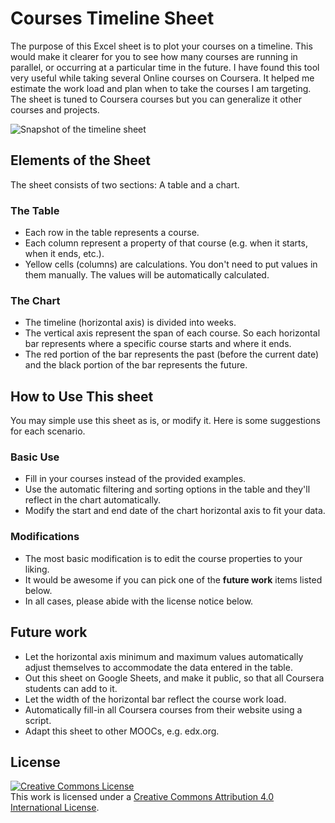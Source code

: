 
# Courses Timeline Sheet

The purpose of this Excel sheet is to plot your courses on a timeline. This would make it clearer for you to see how many courses are running in parallel, or occurring at a particular time in the future. I have found this tool very useful while taking several Online courses on Coursera. It helped me estimate the work load and plan when to take the courses I am targeting. The sheet is tuned to Coursera courses but you can generalize it other courses and projects.

![Snapshot of the timeline sheet](https://github.com/alkashef/coursestimeline/raw/master/Snapshot.png)

## Elements of the Sheet

The sheet consists of two sections: A table and a chart.

### The Table

- Each row in the table represents a course.
- Each column represent a property of that course (e.g. when it starts, when it ends, etc.).
- Yellow cells (columns) are calculations. You don't need to put values in them manually. The values will be automatically calculated.

### The Chart

- The timeline (horizontal axis) is divided into weeks. 
- The vertical axis represent the span of each course. So each horizontal bar represents where a specific course starts and where it ends.
- The red portion of the bar represents the past (before the current date) and the black portion of the bar represents the future.

## How to Use This sheet

You may simple use this sheet as is, or modify it. Here is some suggestions for each scenario. 

### Basic Use

- Fill in your courses instead of the provided examples. 
- Use the automatic filtering and sorting options in the table and they'll reflect in the chart automatically.
- Modify the start and end date of the chart horizontal axis to fit your data.

### Modifications

- The most basic modification is to edit the course properties to your liking.  
- It would be awesome if you can pick one of the **future work** items listed below.
- In all cases, please abide with the license notice below.

## Future work

- Let the horizontal axis minimum and maximum values automatically adjust themselves to accommodate the data entered in the table.
- Out this sheet on Google Sheets, and make it public, so that all Coursera students can add to it.
- Let the width of the horizontal bar reflect the course work load.
- Automatically fill-in all Coursera courses from their website using a script.
- Adapt this sheet to other MOOCs, e.g. edx.org.

## License 

<a rel="license" href="http://creativecommons.org/licenses/by/4.0/"><img alt="Creative Commons License" style="border-width:0" src="https://i.creativecommons.org/l/by/4.0/88x31.png" /></a><br />This work is licensed under a <a rel="license" href="http://creativecommons.org/licenses/by/4.0/">Creative Commons Attribution 4.0 International License</a>.

